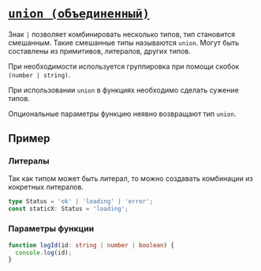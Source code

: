 # [`union (объединенный)`](../index.md)

Знак `|` позволяет комбинировать несколько типов, тип становится смешанным. Такие смешанные типы называются `union`. Могут быть составлены из примитивов, литералов, других типов.

При необходимости используется группировка при помощи скобок `(number | string)`.

При использовании `union` в функциях необходимо сделать сужение типов.

Опциональные параметры функцию неявно возвращают тип `union`.

## Пример

### Литералы

Так как типом может быть литерал, то можно создавать комбинации из кокретных литералов.

```ts
type Status = 'ok' | 'loading' | 'error';
const staticX: Status = 'loading';
```

### Параметры функции

```ts
function logId(id: string | number | boolean) {
  console.log(id);
}
```
